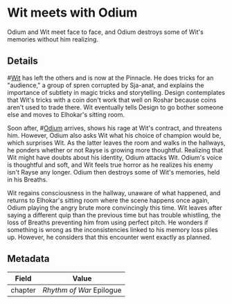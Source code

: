 # Wit meets with Odium
Odium and Wit meet face to face, and Odium destroys some of Wit's memories without him realizing.

## Details
#[Wit](characters/wit) has left the others and is now at the Pinnacle. He does tricks for an "audience," a group of spren corrupted by Sja-anat, and explains the importance of subtlety in magic tricks and storytelling. Design contemplates that Wit's tricks with a coin don't work that well on Roshar because coins aren't used to trade there. Wit eventually tells Design to go bother someone else and moves to Elhokar's sitting room.

Soon after, #[Odium](characters/odium) arrives, shows his rage at Wit's contract, and threatens him. However, Odium also asks Wit what his choice of champion would be, which surprises Wit. As the latter leaves the room and walks in the hallways, he ponders whether or not Rayse is growing more thoughtful. Realizing that Wit might have doubts about his identity, Odium attacks Wit. Odium's voice is thoughtful and soft, and Wit feels true horror as he realizes his enemy isn't Rayse any longer. Odium then destroys some of Wit's memories, held in his Breaths. 

Wit regains consciousness in the hallway, unaware of what happened, and returns to Elhokar's sitting room where the scene happens once again, Odium playing the angry brute more convincingly this time. Wit leaves after saying a different quip than the previous time but has trouble whistling, the loss of Breaths preventing him from using perfect pitch. He wonders if something is wrong as the inconsistencies linked to his memory loss piles up. However, he considers that this encounter went exactly as planned. 

## Metadata
| Field | Value |
| ----- | ----- |
| chapter | *Rhythm of War* Epilogue|
